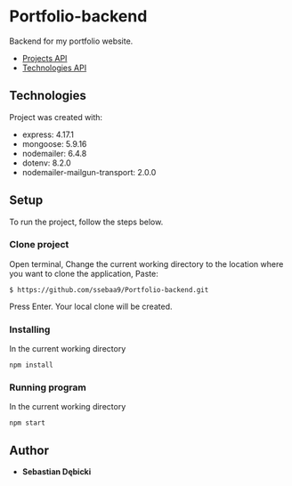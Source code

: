 # Portfolio-backend

Backend for my portfolio website.

- [Projects API](https://sebastiandebicki.herokuapp.com/api/projects)
- [Technologies API](https://sebastiandebicki.herokuapp.com/api/skills)

## Technologies

Project was created with:

- express: 4.17.1
- mongoose: 5.9.16
- nodemailer: 6.4.8
- dotenv: 8.2.0
- nodemailer-mailgun-transport: 2.0.0

## Setup

To run the project, follow the steps below.

### Clone project

Open terminal,
Change the current working directory to the location where you want to clone the application,
Paste:

```
$ https://github.com/ssebaa9/Portfolio-backend.git
```

Press Enter. Your local clone will be created.

### Installing

In the current working directory

```
npm install
```

### Running program

In the current working directory

```
npm start
```

## Author

- **Sebastian Dębicki**
